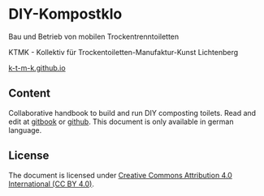 # DIY-Kompostklo

Bau und Betrieb von mobilen Trockentrenntoiletten

KTMK - Kollektiv für Trockentoiletten-Manufaktur-Kunst Lichtenberg

[k-t-m-k.github.io](https://k-t-m-k.github.io)

## Content

Collaborative handbook to build and run DIY composting toilets. Read and edit at [gitbook](https://gitbook.com/book/k-t-m-k/diy-kompostklo) or [github](https://github.com/k-t-m-k/DIY-Kompostklo). This document is only available in german language.

## License

The document is licensed under [Creative Commons Attribution 4.0 International \(CC BY 4.0\)](https://creativecommons.org/licenses/by/4.0).

